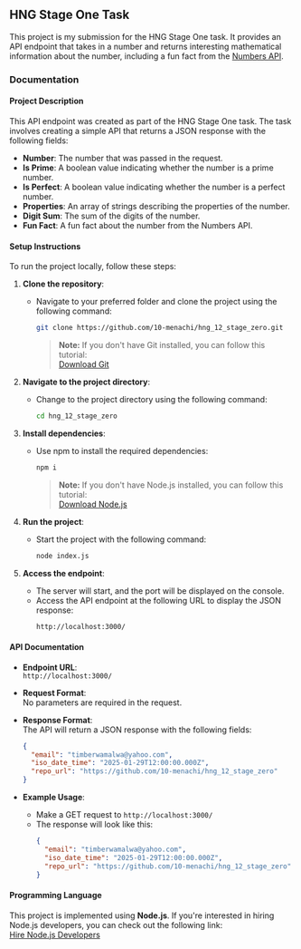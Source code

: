 ## HNG Stage One Task

This project is my submission for the HNG Stage One task. It provides an API endpoint that takes in a number and returns interesting mathematical information about the number, including a fun fact from the [Numbers API](http://numbersapi.com/).

### Documentation

#### Project Description

This API endpoint was created as part of the HNG Stage One task. The task involves creating a simple API that returns a JSON response with the following fields:

- **Number**: The number that was passed in the request.
- **Is Prime**: A boolean value indicating whether the number is a prime number.
- **Is Perfect**: A boolean value indicating whether the number is a perfect number.
- **Properties**: An array of strings describing the properties of the number.
- **Digit Sum**: The sum of the digits of the number.
- **Fun Fact**: A fun fact about the number from the Numbers API.

#### Setup Instructions

To run the project locally, follow these steps:

1. **Clone the repository**:

   - Navigate to your preferred folder and clone the project using the following command:
     ```bash
     git clone https://github.com/10-menachi/hng_12_stage_zero.git
     ```
     > **Note:** If you don't have Git installed, you can follow this tutorial:  
     > [Download Git](https://git-scm.com/book/en/v2/Getting-Started-Installing-Git)

2. **Navigate to the project directory**:

   - Change to the project directory using the following command:
     ```bash
     cd hng_12_stage_zero
     ```

3. **Install dependencies**:

   - Use npm to install the required dependencies:
     ```bash
     npm i
     ```
     > **Note:** If you don't have Node.js installed, you can follow this tutorial:  
     > [Download Node.js](https://nodejs.org/en/download)

4. **Run the project**:

   - Start the project with the following command:
     ```bash
     node index.js
     ```

5. **Access the endpoint**:
   - The server will start, and the port will be displayed on the console.
   - Access the API endpoint at the following URL to display the JSON response:
     ```bash
     http://localhost:3000/
     ```

#### API Documentation

- **Endpoint URL**:  
  `http://localhost:3000/`

- **Request Format**:  
  No parameters are required in the request.

- **Response Format**:  
  The API will return a JSON response with the following fields:

  ```json
  {
    "email": "timberwamalwa@yahoo.com",
    "iso_date_time": "2025-01-29T12:00:00.000Z",
    "repo_url": "https://github.com/10-menachi/hng_12_stage_zero"
  }
  ```

- **Example Usage**:
  - Make a GET request to `http://localhost:3000/`
  - The response will look like this:
    ```json
    {
      "email": "timberwamalwa@yahoo.com",
      "iso_date_time": "2025-01-29T12:00:00.000Z",
      "repo_url": "https://github.com/10-menachi/hng_12_stage_zero"
    }
    ```

#### Programming Language

This project is implemented using **Node.js**. If you're interested in hiring Node.js developers, you can check out the following link:  
[Hire Node.js Developers](https://hng.tech/hire/nodejs-developers)
